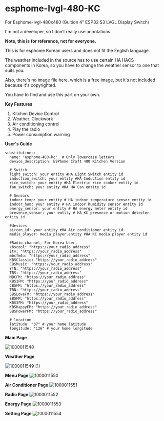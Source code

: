 # esphome-lvgl-480-KC
For Esphome-lvgl-480x480 (Guition 4" ESP32 S3 LVGL Display Switch)

I'm not a developer, so I don't really use annotations.

**Note, this is for reference, not for everyone.**

This is for esphome Korean users and does not fit the English language.

The weather included in the source has to use certain HA HACS components in Korea, so you have to change the weather sensor to one that suits you.

Also, there's no image file here, which is a free image, but it's not included because it's copyrighted. 

You have to find and use this part on your own.

**Key Features**

1. Kitchen Device Control
2. Weather. Clockwork
3. Air conditioning control
4. Play the radio
5. Power consumption warning

**User's Guide**

```
substitutions:
  name: "esphome-480-kc"  # Only lowercase letters
  device_description: ESPhome Craft 480 Kitchen Version
  
  # Switch
  light_switch: your entity #HA Light Switch entity id
  induction_switch: your entity #HA Induction entity id
  rice_switch: your entity #HA Electric rice cooker entity id  
  fan_switch: your entity #HA HA Can entity id  
  
  # Sensors
  indoor_temp: your entity # HA indoor temperature sensor entity id
  indoor_hum: your entity # HA indoor humidity sensor entity id  
  energy_sensor: your entity # HA energy meter entity id  
  presence_sensor: your entity # HA KC presence or motion detecter entity id  

  #devices
  aircon_id: your entity #HA Air conditioner entity id
  media_player: media_player.entity #HA KC media player entity id
  
  #Radio channel, For Korea User,
  kbscool: "https://your_radio_address"
  itv: "https://your_radio_address"
  mbcfm4u: "https://your_radio_address"
  KBSClassic: "https://your_radio_address"
  CBSMusic: "https://your_radio_address"
  YTN: "https://your_radio_address"
  TBS: "https://your_radio_address"
  MBCFM: "https://your_radio_address"
  KBS1FM: "https://your_radio_address"
  CBSFM: "https://your_radio_address"
  TBN: "https://your_radio_address"
  SBSLoveFM: "https://your_radio_address"
  EBSFM: "https://your_radio_address"
  KBS3FM: "https://your_radio_address"
  KBSHappyFM: "https://your_radio_address"
  SBSPowerFM: "https://your_radio_address"

  # location
  latitude: "37" # your home latitude
  longitude: "126" # your home longitude  

```


 **Main Page**

![1000011548](https://github.com/user-attachments/assets/570fdb4c-a2e6-4d31-9287-bf9d1ef7c84f)

**Weather Page**

![1000011549 (1)](https://github.com/user-attachments/assets/0d29ec11-76e8-42fd-8909-c2c223f9237a)

**Menu Page**
![1000011550](https://github.com/user-attachments/assets/7c8ca264-15bd-4650-bcf9-f0ee383bbf14)

**Air Conditioner Page**
![1000011551](https://github.com/user-attachments/assets/918551b4-c10f-4428-bd87-f46f6940fc71)

**Radio Page**
![1000011552](https://github.com/user-attachments/assets/aa383f2f-268b-448e-b6a5-db4db3bc6706)

**Energy Page**
![1000011553](https://github.com/user-attachments/assets/506632d9-94cf-4228-bef2-9aad1051fa07)

**Setting Page**
![1000011554](https://github.com/user-attachments/assets/dd26e9dd-4942-4262-81b3-9e0c910f7a60)
